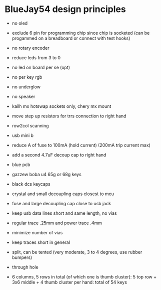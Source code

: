 # BlueJay54 design principles

- no oled
- exclude 6 pin for programming chip since chip is socketed (can be progammed on a breadboard or connect with test hooks)
- no rotary encoder
- reduce leds from 3 to 0
- no led on board per se (opt)
- no per key rgb
- no underglow
- no speaker

- kailh mx hotswap sockets only, chery mx mount
- move step up resistors for trrs connection to right hand
- row2col scanning
- usb mini b
- reduce A of fuse to 100mA (hold current) (200mA trip current max)
- add a second 4.7uF decoup cap to right hand

- blue pcb
- gazzew boba u4 65g or 68g keys
- black dcs keycaps

- crystal and small decoupling caps closest to mcu
- fuse and large decoupling cap close to usb jack
- keep usb data lines short and same length, no vias
- regular trace .25mm and power trace .4mm
- minimize number of vias
- keep traces short in general

- split, can be tented (very moderate, 3 to 4 degrees, use rubber bumpers)

- through hole

- 6 columns, 5 rows in total (of which one is thumb cluster): 5 top row + 3x6 middle + 4 thumb cluster per hand: total of 54 keys

